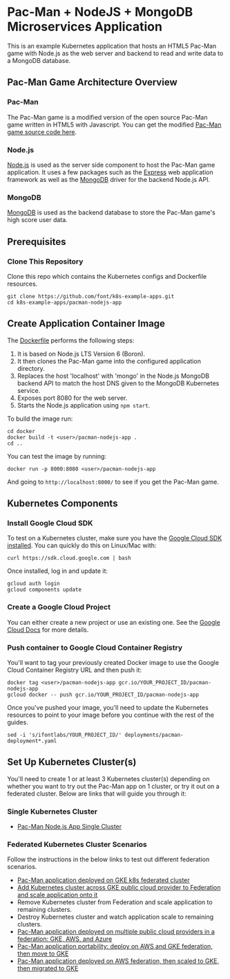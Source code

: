 # Pac-Man + NodeJS + MongoDB Microservices Application

This is an example Kubernetes application that hosts an HTML5 Pac-Man game with Node.js as the web server and backend to read
and write data to a MongoDB database.

## Pac-Man Game Architecture Overview

### Pac-Man

The Pac-Man game is a modified version of the open source Pac-Man game written in HTML5 with Javascript. You can get the
modified [Pac-Man game source code here](https://github.com/font/pacman.git).

### Node.js

[Node.js](https://nodejs.org/) is used as the server side component to host the Pac-Man game application. It uses a few packages such as the
[Express](https://expressjs.com/) web application framework as well as the [MongoDB](https://mongodb.github.io/node-mongodb-native/) driver
for the backend Node.js API.

### MongoDB

[MongoDB](https://www.mongodb.com/) is used as the backend database to store the Pac-Man game's high score user data.

## Prerequisites

### Clone This Repository

Clone this repo which contains the Kubernetes configs and Dockerfile resources.

```
git clone https://github.com/font/k8s-example-apps.git
cd k8s-example-apps/pacman-nodejs-app
```

## Create Application Container Image

The [Dockerfile](docker/Dockerfile) performs the following steps:

1. It is based on Node.js LTS Version 6 (Boron).
2. It then clones the Pac-Man game into the configured application directory.
4. Replaces the host 'localhost' with 'mongo' in the Node.js MongoDB backend API to match the host DNS given to the MongoDB Kubernetes service.
5. Exposes port 8080 for the web server.
6. Starts the Node.js application using `npm start`.

To build the image run:

```
cd docker
docker build -t <user>/pacman-nodejs-app .
cd ..
```

You can test the image by running:

```
docker run -p 8000:8080 <user>/pacman-nodejs-app
```

And going to `http://localhost:8000/` to see if you get the Pac-Man game.

## Kubernetes Components

### Install Google Cloud SDK

To test on a Kubernetes cluster, make sure you have the [Google Cloud SDK installed](https://cloud.google.com/sdk/). You can quickly do this
on Linux/Mac with:

```
curl https://sdk.cloud.google.com | bash
```

Once installed, log in and update it:

```
gcloud auth login
gcloud components update
```

### Create a Google Cloud Project

You can either create a new project or use an existing one. See the
[Google Cloud Docs](https://cloud.google.com/resource-manager/docs/creating-managing-projects) for more details.

### Push container to Google Cloud Container Registry

You'll want to tag your previously created Docker image to use the Google Cloud Container Registry URL and then push it:

```
docker tag <user>/pacman-nodejs-app gcr.io/YOUR_PROJECT_ID/pacman-nodejs-app
gcloud docker -- push gcr.io/YOUR_PROJECT_ID/pacman-nodejs-app
```

Once you've pushed your image, you'll need to update the Kubernetes resources to point to your image before you continue
with the rest of the guides.

```
sed -i 's/ifontlabs/YOUR_PROJECT_ID/' deployments/pacman-deployment*.yaml
```

## Set Up Kubernetes Cluster(s)

You'll need to create 1 or at least 3 Kubernetes cluster(s) depending on whether you want to try out the Pac-Man app on 1 cluster,
or try it out on a federated cluster. Below are links that will guide you through it:

### Single Kubernetes Cluster

- [Pac-Man Node.js App Single Cluster](docs/pacman-nodejs-app-single-cluster.md)

### Federated Kubernetes Cluster Scenarios

Follow the instructions in the below links to test out different federation scenarios.

- [Pac-Man application deployed on GKE k8s federated cluster](docs/pacman-nodejs-app-federated-gke.md)
- [Add Kubernetes cluster across GKE public cloud provider to Federation and scale application onto it](docs/pacman-nodejs-app-federated-gke-scale.md)
- Remove Kubernetes cluster from Federation and scale application to remaining clusters.
- Destroy Kubernetes cluster and watch application scale to remaining clusters.
- [Pac-Man application deployed on multiple public cloud providers in a federation: GKE, AWS, and Azure](docs/pacman-nodejs-app-federated-multicloud.md)
- [Pac-Man application portability: deploy on AWS and GKE federation, then move to GKE](docs/pacman-nodejs-app-federated-aws-gke-portability.md)
- [Pac-Man application deployed on AWS federation, then scaled to GKE, then migrated to GKE](docs/pacman-nodejs-app-federated-aws-gke-scale-migrate.md)
